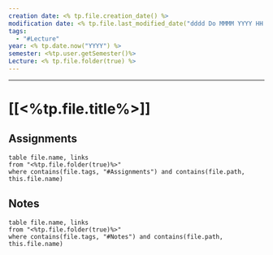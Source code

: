 ```yaml
---
creation date: <% tp.file.creation_date() %>
modification date: <% tp.file.last_modified_date("dddd Do MMMM YYYY HH:mm:ss") %>
tags:
  - "#Lecture"
year: <% tp.date.now("YYYY") %>
semester: <%tp.user.getSemester()%>
Lecture: <% tp.file.folder(true) %>
---
```

---
# [[<%tp.file.title%>]]


## Assignments

 ```dataview
table file.name, links
from "<%tp.file.folder(true)%>"
where contains(file.tags, "#Assignments") and contains(file.path, this.file.name)
```



## Notes


 ```dataview
table file.name, links
from "<%tp.file.folder(true)%>"
where contains(file.tags, "#Notes") and contains(file.path, this.file.name)
```


